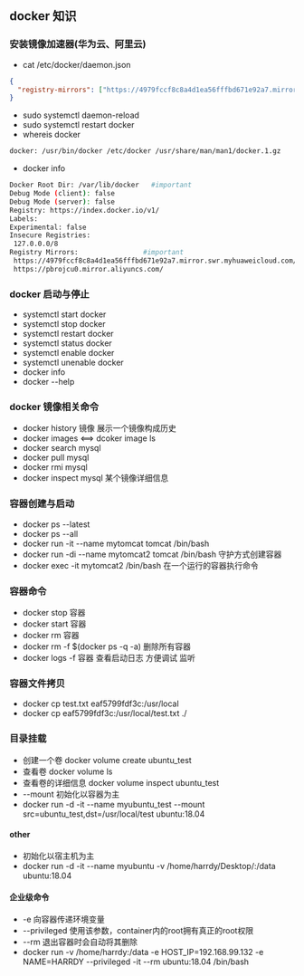 ## docker 知识
### 安装镜像加速器(华为云、阿里云)
* cat /etc/docker/daemon.json
```json
{
  "registry-mirrors": ["https://4979fccf8c8a4d1ea56fffbd671e92a7.mirror.swr.myhuaweicloud.com", "https://pbrojcu0.mirror.aliyuncs.com"]
}
```
* sudo systemctl daemon-reload
* sudo systemctl restart docker
* whereis docker
```sh
docker: /usr/bin/docker /etc/docker /usr/share/man/man1/docker.1.gz
```
* docker info
```sh
Docker Root Dir: /var/lib/docker   #important
Debug Mode (client): false
Debug Mode (server): false
Registry: https://index.docker.io/v1/
Labels:
Experimental: false
Insecure Registries:
 127.0.0.0/8
Registry Mirrors:                #important
 https://4979fccf8c8a4d1ea56fffbd671e92a7.mirror.swr.myhuaweicloud.com/
 https://pbrojcu0.mirror.aliyuncs.com/
```
### docker 启动与停止
* systemctl start docker
* systemctl stop docker
* systemctl restart docker
* systemctl status docker
* systemctl enable docker
* systemctl unenable docker
* docker info
* docker --help
### docker 镜像相关命令
* docker history 镜像   展示一个镜像构成历史
* docker images  <==> dcoker image ls
* docker search mysql
* docker pull mysql
* docker rmi mysql
* docker inspect mysql 某个镜像详细信息
### 容器创建与启动
* docker ps --latest
* docker ps --all
* docker run -it --name mytomcat tomcat /bin/bash
* docker run -di --name mytomcat2 tomcat /bin/bash 守护方式创建容器
* docker exec -it mytomcat2 /bin/bash 在一个运行的容器执行命令
### 容器命令
* docker stop 容器
* docker start 容器
* docker rm 容器
* docker rm -f $(docker ps -q -a) 删除所有容器
* docker logs -f 容器 查看启动日志 方便调试 监听
### 容器文件拷贝
* docker cp test.txt eaf5799fdf3c:/usr/local
* docker cp eaf5799fdf3c:/usr/local/test.txt ./
### 目录挂载
* 创建一个卷 docker volume create ubuntu_test
* 查看卷 docker volume ls
* 查看卷的详细信息 docker volume inspect ubuntu_test
* --mount 初始化以容器为主
* docker run -d -it --name myubuntu_test --mount src=ubuntu_test,dst=/usr/local/test ubuntu:18.04
#### other
* 初始化以宿主机为主
* docker run -d -it --name myubuntu -v /home/harrdy/Desktop/:/data ubuntu:18.04
#### 企业级命令
* -e 向容器传递环境变量
* --privileged 使用该参数，container内的root拥有真正的root权限
* --rm 退出容器时会自动将其删除
* docker run -v /home/harrdy:/data -e HOST_IP=192.168.99.132 -e NAME=HARRDY --privileged -it --rm ubuntu:18.04 /bin/bash
